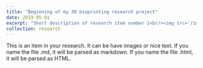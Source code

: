 ```yaml
---
title: "Beginning of my 3D bioprinting research project"
date: 2019-05-01
excerpt: "Short description of research item number 1<br/><img src='/images/500x300.png'>"
collection: research
---
```


This is an item in your research. It can be have images or nice text. If you name the file .md, it will be parsed as markdown. If you name the file .html, it will be parsed as HTML. 
